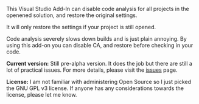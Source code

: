 This Visual Studio Add-In can disable code analysis for all projects in the openened solution, and restore the original settings.

It will only restore the settings if your project is still opened.

Code analysis severely slows down builds and is just plain annoying. By using this add-on you can disable CA, and restore before checking in your code.

**Current version:**
Still pre-alpha version. It does the job but there are still a lot of practical issues. For more details, please visit the [issues](http://code.google.com/p/codeanalyzethis/issues/list) page.

**License:**
I am not familiar with administering Open Source so I just picked the GNU GPL v3 license. If anyone has any considerations towards the license, please let me know.
